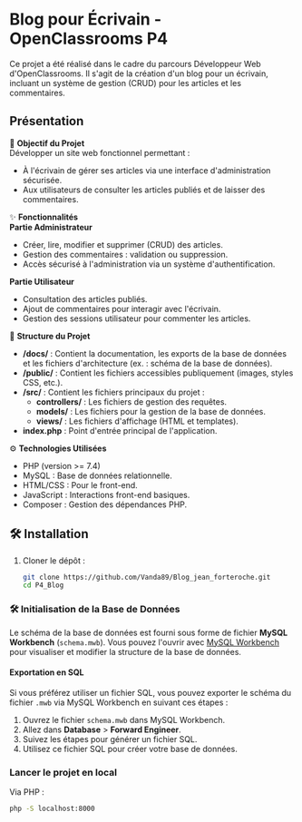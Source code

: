 # Blog pour Écrivain - OpenClassrooms P4

Ce projet a été réalisé dans le cadre du parcours Développeur Web d'OpenClassrooms. Il s'agit de la création d'un blog pour un écrivain, incluant un système de gestion (CRUD) pour les articles et les commentaires.

## Présentation
🎯 **Objectif du Projet**  
Développer un site web fonctionnel permettant :

- À l'écrivain de gérer ses articles via une interface d'administration sécurisée.
- Aux utilisateurs de consulter les articles publiés et de laisser des commentaires.

✨ **Fonctionnalités**  
**Partie Administrateur**  
- Créer, lire, modifier et supprimer (CRUD) des articles.
- Gestion des commentaires : validation ou suppression.
- Accès sécurisé à l'administration via un système d'authentification.

**Partie Utilisateur**  
- Consultation des articles publiés.
- Ajout de commentaires pour interagir avec l'écrivain.
- Gestion des sessions utilisateur pour commenter les articles.

📂 **Structure du Projet**  
- **/docs/** : Contient la documentation, les exports de la base de données et les fichiers d'architecture (ex. : schéma de la base de données).
- **/public/** : Contient les fichiers accessibles publiquement (images, styles CSS, etc.).
- **/src/** : Contient les fichiers principaux du projet :
  - **controllers/** : Les fichiers de gestion des requêtes.
  - **models/** : Les fichiers pour la gestion de la base de données.
  - **views/** : Les fichiers d'affichage (HTML et templates).
- **index.php** : Point d'entrée principal de l'application.

⚙️ **Technologies Utilisées**  
- PHP (version >= 7.4)
- MySQL : Base de données relationnelle.
- HTML/CSS : Pour le front-end.
- JavaScript : Interactions front-end basiques.
- Composer : Gestion des dépendances PHP.

## 🛠️ **Installation**  

1. Cloner le dépôt :
    ```bash
    git clone https://github.com/Vanda89/Blog_jean_forteroche.git
    cd P4_Blog
    ```

### 🛠️ **Initialisation de la Base de Données**  

Le schéma de la base de données est fourni sous forme de fichier **MySQL Workbench** (`schema.mwb`). Vous pouvez l'ouvrir avec [MySQL Workbench](https://www.mysql.com/products/workbench/) pour visualiser et modifier la structure de la base de données.

#### **Exportation en SQL**  
Si vous préférez utiliser un fichier SQL, vous pouvez exporter le schéma du fichier `.mwb` via MySQL Workbench en suivant ces étapes :
1. Ouvrez le fichier `schema.mwb` dans MySQL Workbench.
2. Allez dans **Database** > **Forward Engineer**.
3. Suivez les étapes pour générer un fichier SQL.
4. Utilisez ce fichier SQL pour créer votre base de données.

### **Lancer le projet en local**  
Via PHP :
```bash
php -S localhost:8000
